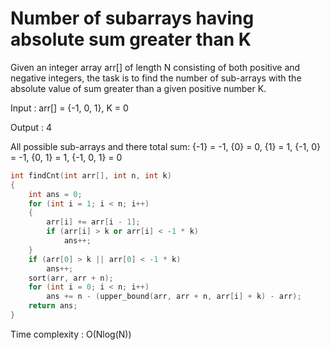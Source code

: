 # Number of subarrays having absolute sum greater than K 

Given an integer array arr[] of length N consisting of both positive and negative integers, the task is to find the number of sub-arrays with the absolute value of sum greater than a given positive number K.

Input : arr[] = {-1, 0, 1}, K = 0

Output : 4

All possible sub-arrays and there total sum: {-1} = -1, {0} = 0, {1} = 1, {-1, 0} = -1, {0, 1} = 1, {-1, 0, 1} = 0 

```cpp
int findCnt(int arr[], int n, int k) 
{ 
    int ans = 0; 
    for (int i = 1; i < n; i++)
    { 
        arr[i] += arr[i - 1]; 
        if (arr[i] > k or arr[i] < -1 * k) 
            ans++; 
    } 
    if (arr[0] > k || arr[0] < -1 * k) 
        ans++; 
    sort(arr, arr + n); 
    for (int i = 0; i < n; i++) 
        ans += n - (upper_bound(arr, arr + n, arr[i] + k) - arr); 
    return ans; 
} 
```
Time complexity : O(Nlog(N))
